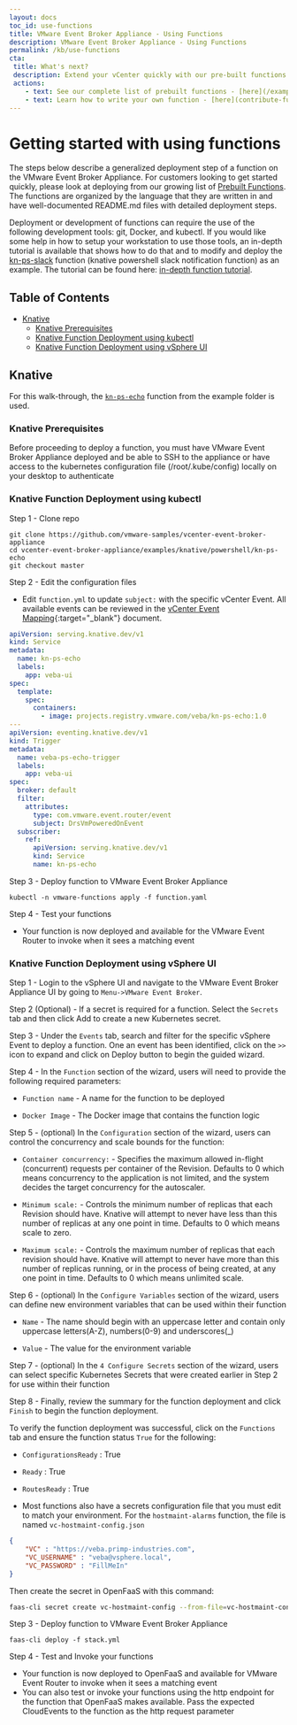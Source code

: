 ```yaml
---
layout: docs
toc_id: use-functions
title: VMware Event Broker Appliance - Using Functions
description: VMware Event Broker Appliance - Using Functions
permalink: /kb/use-functions
cta:
 title: What's next?
 description: Extend your vCenter quickly with our pre-built functions
 actions:
    - text: See our complete list of prebuilt functions - [here](/examples)
    - text: Learn how to write your own function - [here](contribute-functions).
---
```


# Getting started with using functions

The steps below describe a generalized deployment step of a function on the VMware Event Broker Appliance. For customers looking to get started quickly, please look at deploying from our growing list of [Prebuilt Functions](/examples). The functions are organized by the language that they are written in and have well-documented README.md files with detailed deployment steps.

Deployment or development of functions can require the use of the following development tools: git, Docker, and kubectl.  If you would like some help in how to setup your workstation to use those tools, an in-depth tutorial is available that shows how to do that and to modify and deploy the [kn-ps-slack](https://github.com/vmware-samples/vcenter-event-broker-appliance/tree/master/examples/knative/powershell/kn-ps-slack) function (knative powershell slack notification function) as an example.  The tutorial can be found here: [in-depth function tutorial](function-tutorial-intro).


## Table of Contents
- [Knative](#knative)
  - [Knative Prerequisites](#knative-prerequisites)
  - [Knative Function Deployment using kubectl](#knative-function-deployment-using-kubectl)
  - [Knative Function Deployment using vSphere UI](#knative-function-deployment-using-vsphere-ui)

## Knative

For this walk-through, the [`kn-ps-echo`](/examples-knative) function from the example folder is used.

### Knative Prerequisites

Before proceeding to deploy a function, you must have VMware Event Broker Appliance deployed and be able to SSH to the appliance or have access to the kubernetes configuration file (/root/.kube/config) locally on your desktop to authenticate


### Knative Function Deployment using kubectl
Step 1 - Clone repo

```
git clone https://github.com/vmware-samples/vcenter-event-broker-appliance
cd vcenter-event-broker-appliance/examples/knative/powershell/kn-ps-echo
git checkout master
```

Step 2 - Edit the configuration files

* Edit `function.yml` to update `subject:` with the specific vCenter Event. All available events can be reviewed in the [vCenter Event Mapping](https://github.com/lamw/vcenter-event-mapping){:target="_blank"} document.

```yaml
apiVersion: serving.knative.dev/v1
kind: Service
metadata:
  name: kn-ps-echo
  labels:
    app: veba-ui
spec:
  template:
    spec:
      containers:
        - image: projects.registry.vmware.com/veba/kn-ps-echo:1.0
---
apiVersion: eventing.knative.dev/v1
kind: Trigger
metadata:
  name: veba-ps-echo-trigger
  labels:
    app: veba-ui
spec:
  broker: default
  filter:
    attributes:
      type: com.vmware.event.router/event
      subject: DrsVmPoweredOnEvent
  subscriber:
    ref:
      apiVersion: serving.knative.dev/v1
      kind: Service
      name: kn-ps-echo
```

Step 3 - Deploy function to VMware Event Broker Appliance

```
kubectl -n vmware-functions apply -f function.yaml
```

Step 4 - Test your functions

* Your function is now deployed and available for the VMware Event Router to invoke when it sees a matching event

### Knative Function Deployment using vSphere UI

Step 1 - Login to the vSphere UI and navigate to the VMware Event Broker Appliance UI by going to `Menu->VMware Event Broker`.

Step 2 (Optional) - If a secret is required for a function. Select the `Secrets` tab and then click Add to create a new Kubernetes secret.

Step 3 - Under the `Events` tab, search and filter for the specific vSphere Event to deploy a function. One an event has been identified, click on the `>>` icon to expand and click on Deploy button to begin the guided wizard.

Step 4 - In the `Function` section of the wizard, users will need to provide the following required parameters:

* `Function name` - A name for the function to be deployed

* `Docker Image` - The Docker image that contains the function logic

Step 5 - (optional) In the `Configuration` section of the wizard, users can control the concurrency and scale bounds for the function:

* `Container concurrency:` - Specifies the maximum allowed in-flight (concurrent) requests per container of the Revision. Defaults to 0 which means concurrency to the application is not limited, and the system decides the target concurrency for the autoscaler.

* `Minimum scale:` - Controls the minimum number of replicas that each Revision should have. Knative will attempt to never have less than this number of replicas at any one point in time. Defaults to 0 which means scale to zero.

* `Maximum scale:` - Controls the maximum number of replicas that each revision should have. Knative will attempt to never have more than this number of replicas running, or in the process of being created, at any one point in time. Defaults to 0 which means unlimited scale.

Step 6 - (optional) In the `Configure Variables` section of the wizard, users can define new environment variables that can be used within their function

* `Name` - The name should begin with an uppercase letter and contain only uppercase letters(A-Z), numbers(0-9) and underscores(_)

* `Value` - The value for the environment variable

Step 7 - (optional) In the `4 Configure Secrets` section of the wizard, users can select specific Kubernetes Secrets that were created earlier in Step 2 for use within their function

Step 8 - Finally, review the summary for the function deployment and click `Finish` to begin the function deployment.

To verify the function deployment was successful, click on the `Functions` tab and ensure the function status `True` for the following:

* `ConfigurationsReady` : True

* `Ready` : True

* `RoutesReady` : True

* Most functions also have a secrets configuration file that you must edit to match your environment. For the `hostmaint-alarms` function, the file is named `vc-hostmaint-config.json`
```json
{
    "VC" : "https://veba.primp-industries.com",
    "VC_USERNAME" : "veba@vsphere.local",
    "VC_PASSWORD" : "FillMeIn"
}
```
Then create the secret in OpenFaaS with this command:
```bash
faas-cli secret create vc-hostmaint-config --from-file=vc-hostmaint-config.json
```


Step 3 - Deploy function to VMware Event Broker Appliance

```
faas-cli deploy -f stack.yml
```

Step 4 - Test and Invoke your functions

* Your function is now deployed to OpenFaaS and available for VMware Event Router to invoke when it sees a matching event
* You can also test or invoke your functions using the http endpoint for the function that OpenFaaS makes available. Pass the expected CloudEvents to the function as the http request parameter
